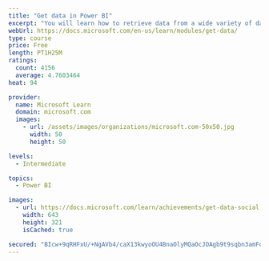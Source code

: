 ```yaml
---
title: "Get data in Power BI"
excerpt: "You will learn how to retrieve data from a wide variety of data sources, including Microsoft Excel, relational databases, and NoSQL data stores. You will also learn how to improve performance while retrieving data."
webUrl: https://docs.microsoft.com/en-us/learn/modules/get-data/
type: course
price: Free
length: PT1H25M
ratings:
  count: 4156
  average: 4.7603464
heat: 94

provider:
  name: Microsoft Learn
  domain: microsoft.com
  images:
    - url: /assets/images/organizations/microsoft.com-50x50.jpg
      width: 50
      height: 50

levels:
  - Intermediate

topics:
  - Power BI

images:
  - url: https://docs.microsoft.com/learn/achievements/get-data-social.png
    width: 643
    height: 321
    isCached: true

secured: "BIcw+9qRHFxU/+NgAVb4/caX13kwyoOU4BnaOlyMQaOcJOAgb9t9sqbn3amFoX2/al7xTL4lbEkZTEUrfwpel++4qlh3YRoyvtQkxDU2j3ilBxbeXMRpdaooKq1kA825xSn57o/kcXMIHIXJu8UCAExgK+KAICZKHJSVI7giuhI+jrqPnDiJon4VQhZRpBl+ia5/UkSS3MFzZAqXwUk0aFp+KQkgMjZhnfaqJYrQORLLUuw6vD1KuyxQM27l5U8rdgQFbklWNyyAtL6VHedNlKMM2BxYkjwp0jRI+bY8oJkENRjtfk/u5r0Lrv3kZ4+XzRmsCgfxLFkFUHjnfVBy7JS5uMpF0ssbsa2WFcvDWTte5ATegA3N0O4AqiC2Q8/Yd03iV7i0nNYAFvxxm9P115pUCiadqmY1kgWY/z8dD9E=;r3GR2T3MgIDgT3s7EbvWrA=="
---
```


